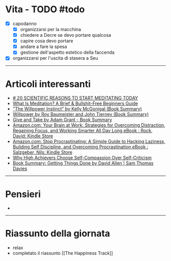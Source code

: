 # Vita - TODO #todo 
- [x] capodanno
    - [x] organizzarsi per la macchina
    - [x] chiedere a Decre se devo portare qualcosa
    - [x] capire cosa devo portare
    - [x] andare a fare la spesa
    - [x] gestione dell'aspetto estetico della faccenda
- [x] organizzarsi per l'uscita di stasera a Seu

---

# Articoli interessanti
- [# 20 SCIENTIFIC REASONS TO START MEDITATING TODAY](https://emmaseppala.com/20-scientific-reasons-to-start-meditating-today/)
- [What Is Meditation? A Brief & Bullshit-Free Beginners Guide](https://www.njlifehacks.com/what-is-meditation/)
- ["The Willpower Instinct" by Kelly McGonigal (Book Summary)](https://www.njlifehacks.com/willpower-instinct-kelly-mcgonigal-summary/)
- [Willpower by Roy Baumeister and John Tierney (Book Summary)](https://www.njlifehacks.com/willpower-roy-baumeister-summary/)
- [Give and Take by Adam Grant - Book Summary](https://www.njlifehacks.com/give-and-take-adam-grant-summary/)
- [Amazon.com: Your Brain at Work: Strategies for Overcoming Distraction, Regaining Focus, and Working Smarter All Day Long eBook : Rock, David: Kindle Store](https://www.amazon.com/Your-Brain-Work-Strategies-Distraction-ebook/dp/B002Q1YE3K/)
- [Amazon.com: Stop Procrastinating: A Simple Guide to Hacking Laziness, Building Self Discipline, and Overcoming Procrastination eBook : Salzgeber, Nils: Kindle Store](https://www.amazon.com/dp/B077R2KGH5/)
- [Why High Achievers Choose Self-Compassion Over Self-Criticism](https://www.njlifehacks.com/self-compassion-versus-self-criticism/)
- [Book Summary: Getting Things Done by David Allen | Sam Thomas Davies](https://www.samuelthomasdavies.com/book-summaries/business/getting-things-done/)

---

# Pensieri
- 

---

# Riassunto della giornata
- relax
- completato il riassunto [[The Happiness Track]]